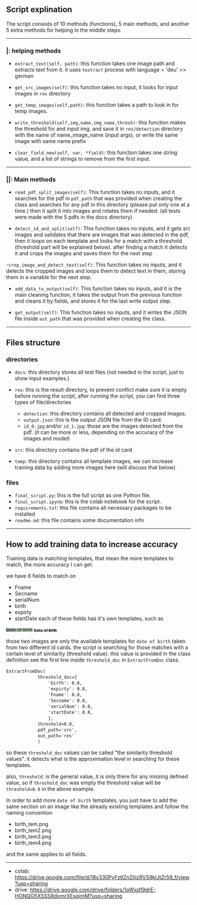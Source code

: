 ## Script explination

The script consists of 10 methods (functions), 5 main methods, and another 5 extra methods for helping in the middle steps.

-------

### |: helping methods

- `extract_text(self, path)`: this function takes one image path and extracts text from it.
it uses `textract` process with language = 'deu' >> german

- `get_src_images(self)`: this function takes no input, it looks for input images in `res` directory
- `get_temp_images(self,path)`: this function takes a path to look in for temp images.
- `write_threshold(self,img,name,img_name,thresh)`: this function makes the threshold for and input img, and save it in `res/detection` directory with the name of name_image_name (input args), or write the same image with same name prefix
- `clear_field_new(self, var, *field)`: this function takes one string value, and a list of strings to remove from the first input.

-------

### ||: Main methods

- `read_pdf_split_images(self)`: This function takes no inputs, and it searches for the pdf in `pdf_path` that was provided when creating the class and searches for any pdf in this directory (please put only one at a time.)
then it split it into images and rotates them if needed.
(all tests were made with the 5 pdfs in the docs directory)

- `detect_id_and_split(self)`: This function takes no inputs, and it gets src images and validates that there are images that was detected in the pdf, then it loops on each template and looks for a match with a threshold (threshold part will be explained below). after finding a match it detects it and crops the images and saves them for the next step

-`crop_image_and_detect_text(self)`: This function takes no inputs, and it detects the cropped images and loops them to detect text in them, storing them in a variable for the next step.

- `add_data_to_output(self)`: This function takes no inputs, and it is the main cleaning function, it takes the output from the previous function and cleans it by fields, and stores it for the last write output step.
  
- `get_output(self)`: This function takes no inputs, and it writes the JSON file inside `out_path` that was provided when creating the class.

-------

## Files structure 
### directories
- `docs`: this directory stores all test files (not needed in the script, just to show input examples.)
- `res`: this is the result directory, to prevent conflict make sure it is empty before running the script, after running the script, you can find three types of file/directories 
  - `detection`: this directory contains all detected and cropped images.
  - `output.json`: this is the output JSON file from the ID card.
  - `id_0.jpg` and/or `id_1.jpg`: those are the images detected from the pdf. (it can be more or less, depending on the accuracy of the images and model)
  
- `src`: this directory contains the pdf of the id card
- `temp`: this directory contains all template images, we can increase training data by adding more images here (will discuss that below).

### files
- `final_script.py`: this is the full script as one Python file.
- `final_script.ipynb`: this is the colab notebook for the script.
- `requirements.txt`: this file contains all necessary packages to be installed
- `readme.md`: this file contains some documentation info

-------
## How to add training data to increase accuracy

Training data is matching templates, that mean the more templates to match, the more accuracy I can get.

we have 6 fields to match on 
- Fname
- Secname
- serialNum
- birth
- expirty 
- startDate
each of these fields has it's own templates, such as 

![Alt text](temp/birth_tem.png) 
![Alt text](temp/birth_tem2.png)

those two images are only the available templates for `date of birth` taken from two different id cards.
the script is searching for those matches with a certain level of similarity (threshold value). this value is provided in the class definition
see the first line inside `threshold_doc` in `ExtractFromDoc` class.
```
ExtractFromDoc(
            threshold_doc={
                'birth': 0.8,
                'expirty': 0.8,
                'Fname': 0.8,
                'Secname': 0.8,
                'serialNum': 0.8,
                'startDate': 0.8,
                }, 
            threshold=0.8,
            pdf_path='src',
            out_path='res'
            )
```
so these `threshold_doc` values can be called 
"the similarity threshold values".
it detects what is the approximation level in searching for these templates.

also, `threshold`: is the general value, it is only there for any missing defined value, so if  `threshold_doc` was empty the threshold value will be `threshold=0.8` in the above example.

In order to add more `date of birth` templates, you just have to add the same section on an image like the already existing templates and follow the naming convention 
- birth_tem.png
- birth_tem2.png
- birth_tem3.png
- birth_tem4.png

and the same applies to all fields.

-------

- colab: https://drive.google.com/file/d/18v330PyFztlZnZliizRVS9klJtZr59_f/view?usp=sharing
- drive: https://drive.google.com/drive/folders/1oWxd19drE-HONQG5XSSS8domrXEsqimM?usp=sharing
